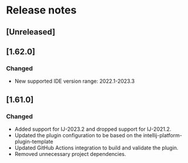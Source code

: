 # Release notes

## [Unreleased]

## [1.62.0]
### Changed
- New supported IDE version range: 2022.1-2023.3

## [1.61.0]
### Changed
- Added support for IJ-2023.2 and dropped support for IJ-2021.2.
- Updated the plugin configuration to be based on the intellij-platform-plugin-template
- Updated GitHub Actions integration to build and validate the plugin.
- Removed unnecessary project dependencies.
